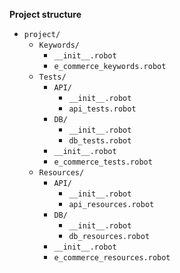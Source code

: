 **Project structure**

- `project/`
    - `Keywords/`
        - `__init__.robot`
        - `e_commerce_keywords.robot`
    - `Tests/`
        - `API/`
            - `__init__.robot`
            - `api_tests.robot`
        - `DB/`
            - `__init__.robot`
            - `db_tests.robot`
        - `__init__.robot`
        - `e_commerce_tests.robot`
    - `Resources/`
        - `API/`
            - `__init__.robot`
            - `api_resources.robot`
        - `DB/`
            - `__init__.robot`
            - `db_resources.robot`
        - `__init__.robot`
        - `e_commerce_resources.robot`
